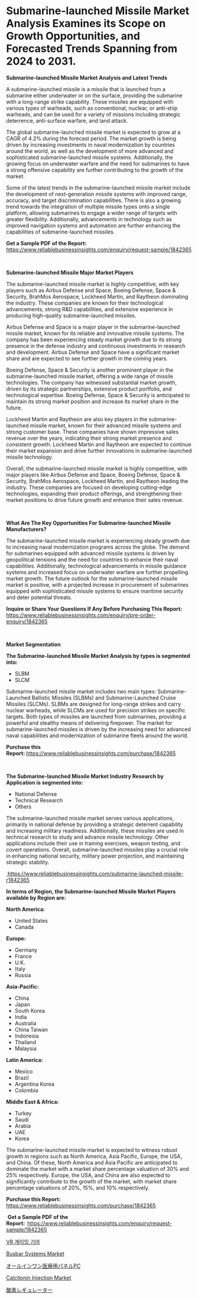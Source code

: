 <p><h1>Submarine-launched Missile Market Analysis Examines its Scope on Growth Opportunities, and Forecasted Trends Spanning from 2024 to 2031.</h1></p><p><strong>Submarine-launched Missile Market Analysis and Latest Trends</strong></p>
<p><p>A submarine-launched missile is a missile that is launched from a submarine either underwater or on the surface, providing the submarine with a long-range strike capability. These missiles are equipped with various types of warheads, such as conventional, nuclear, or anti-ship warheads, and can be used for a variety of missions including strategic deterrence, anti-surface warfare, and land attack.</p><p>The global submarine-launched missile market is expected to grow at a CAGR of 4.2% during the forecast period. The market growth is being driven by increasing investments in naval modernization by countries around the world, as well as the development of more advanced and sophisticated submarine-launched missile systems. Additionally, the growing focus on underwater warfare and the need for submarines to have a strong offensive capability are further contributing to the growth of the market.</p><p>Some of the latest trends in the submarine-launched missile market include the development of next-generation missile systems with improved range, accuracy, and target discrimination capabilities. There is also a growing trend towards the integration of multiple missile types onto a single platform, allowing submarines to engage a wider range of targets with greater flexibility. Additionally, advancements in technology such as improved navigation systems and automation are further enhancing the capabilities of submarine-launched missiles.</p></p>
<p><strong>Get a Sample PDF of the Report:&nbsp;</strong> <a href="https://www.reliablebusinessinsights.com/enquiry/request-sample/1842365">https://www.reliablebusinessinsights.com/enquiry/request-sample/1842365</a></p>
<p>&nbsp;</p>
<p><strong>Submarine-launched Missile Major Market Players</strong></p>
<p><p>The submarine-launched missile market is highly competitive, with key players such as Airbus Defense and Space, Boeing Defense, Space & Security, BrahMos Aerospace, Lockheed Martin, and Raytheon dominating the industry. These companies are known for their technological advancements, strong R&D capabilities, and extensive experience in producing high-quality submarine-launched missiles.</p><p>Airbus Defense and Space is a major player in the submarine-launched missile market, known for its reliable and innovative missile systems. The company has been experiencing steady market growth due to its strong presence in the defense industry and continuous investments in research and development. Airbus Defense and Space have a significant market share and are expected to see further growth in the coming years.</p><p>Boeing Defense, Space & Security is another prominent player in the submarine-launched missile market, offering a wide range of missile technologies. The company has witnessed substantial market growth, driven by its strategic partnerships, extensive product portfolio, and technological expertise. Boeing Defense, Space & Security is anticipated to maintain its strong market position and increase its market share in the future.</p><p>Lockheed Martin and Raytheon are also key players in the submarine-launched missile market, known for their advanced missile systems and strong customer base. These companies have shown impressive sales revenue over the years, indicating their strong market presence and consistent growth. Lockheed Martin and Raytheon are expected to continue their market expansion and drive further innovations in submarine-launched missile technology.</p><p>Overall, the submarine-launched missile market is highly competitive, with major players like Airbus Defense and Space, Boeing Defense, Space & Security, BrahMos Aerospace, Lockheed Martin, and Raytheon leading the industry. These companies are focused on developing cutting-edge technologies, expanding their product offerings, and strengthening their market positions to drive future growth and enhance their sales revenue.</p></p>
<p>&nbsp;</p>
<p><strong>What Are The Key Opportunities For Submarine-launched Missile Manufacturers?</strong></p>
<p><p>The submarine-launched missile market is experiencing steady growth due to increasing naval modernization programs across the globe. The demand for submarines equipped with advanced missile systems is driven by geopolitical tensions and the need for countries to enhance their naval capabilities. Additionally, technological advancements in missile guidance systems and increased focus on underwater warfare are further propelling market growth. The future outlook for the submarine-launched missile market is positive, with a projected increase in procurement of submarines equipped with sophisticated missile systems to ensure maritime security and deter potential threats.</p></p>
<p><strong>Inquire or Share Your Questions If Any Before Purchasing This Report:</strong> <a href="https://www.reliablebusinessinsights.com/enquiry/pre-order-enquiry/1842365">https://www.reliablebusinessinsights.com/enquiry/pre-order-enquiry/1842365</a></p>
<p>&nbsp;</p>
<p><strong>Market Segmentation</strong></p>
<p><strong>The Submarine-launched Missile Market Analysis by types is segmented into:</strong></p>
<p><ul><li>SLBM</li><li>SLCM</li></ul></p>
<p><p>Submarine-launched missile market includes two main types: Submarine-Launched Ballistic Missiles (SLBMs) and Submarine-Launched Cruise Missiles (SLCMs). SLBMs are designed for long-range strikes and carry nuclear warheads, while SLCMs are used for precision strikes on specific targets. Both types of missiles are launched from submarines, providing a powerful and stealthy means of delivering firepower. The market for submarine-launched missiles is driven by the increasing need for advanced naval capabilities and modernization of submarine fleets around the world.</p></p>
<p><strong>Purchase this Report:&nbsp;</strong><a href="https://www.reliablebusinessinsights.com/purchase/1842365">https://www.reliablebusinessinsights.com/purchase/1842365</a></p>
<p>&nbsp;</p>
<p><strong>The Submarine-launched Missile Market Industry Research by Application is segmented into:</strong></p>
<p><ul><li>National Defense</li><li>Technical Research</li><li>Others</li></ul></p>
<p><p>The submarine-launched missile market serves various applications, primarily in national defense by providing a strategic deterrent capability and increasing military readiness. Additionally, these missiles are used in technical research to study and advance missile technology. Other applications include their use in training exercises, weapon testing, and covert operations. Overall, submarine-launched missiles play a crucial role in enhancing national security, military power projection, and maintaining strategic stability.</p></p>
<p><a href="https://www.reliablebusinessinsights.com/submarine-launched-missile-r1842365">&nbsp;https://www.reliablebusinessinsights.com/submarine-launched-missile-r1842365</a></p>
<p><strong>In terms of Region, the Submarine-launched Missile Market Players available by Region are:</strong></p>
<p>
    <p> <strong> North America: </strong>
        <ul>
            <li>United States</li>
            <li>Canada</li>
        </ul>
        </p> 
    <p> <strong> Europe: </strong>
        <ul>
            <li>Germany</li>
            <li>France</li>
            <li>U.K.</li>
            <li>Italy</li>
            <li>Russia</li>
        </ul>
        </p> 
    <p> <strong> Asia-Pacific: </strong>
        <ul>
            <li>China</li>
            <li>Japan</li>
            <li>South Korea</li>
            <li>India</li>
            <li>Australia</li>
            <li>China Taiwan</li>
            <li>Indonesia</li>
            <li>Thailand</li>
            <li>Malaysia</li>
        </ul>
        </p> 
    <p> <strong> Latin America: </strong>
        <ul>
            <li>Mexico</li>
            <li>Brazil</li>
            <li>Argentina Korea</li>
            <li>Colombia</li>
        </ul>
        </p> 
    <p> <strong> Middle East & Africa: </strong>
        <ul>
            <li>Turkey</li>
            <li>Saudi</li>
            <li>Arabia</li>
            <li>UAE</li>
            <li>Korea</li>
        </ul>
    </p>
    </p>
<p><p>The submarine-launched missile market is expected to witness robust growth in regions such as North America, Asia Pacific, Europe, the USA, and China. Of these, North America and Asia Pacific are anticipated to dominate the market with a market share percentage valuation of 30% and 25% respectively. Europe, the USA, and China are also expected to significantly contribute to the growth of the market, with market share percentage valuations of 20%, 15%, and 10% respectively.</p></p>
<p><strong>Purchase this Report: </strong><a href="https://www.reliablebusinessinsights.com/purchase/1842365">https://www.reliablebusinessinsights.com/purchase/1842365</a></p>
<p>&nbsp;<strong>Get a Sample PDF of the Report:&nbsp;&nbsp;</strong><a href="https://www.reliablebusinessinsights.com/enquiry/request-sample/1842365">https://www.reliablebusinessinsights.com/enquiry/request-sample/1842365</a></p>
<p><strong></strong></p>
<p><p><a href="https://medium.com/@isariontaru/vr-%EA%B2%8C%EC%9E%84-%EA%B8%B0%EC%96%B4-%EC%8B%9C%EC%9E%A5-%ED%8A%B8%EB%A0%8C%EB%93%9C-%EC%98%88%EC%B8%A1-%EB%B0%8F-%EA%B2%BD%EC%9F%81-%EB%B6%84%EC%84%9D-2031%EB%85%84%EA%B9%8C%EC%A7%80-e0169160597e">VR 게이밍 기어</a></p><p><a href="https://www.linkedin.com/pulse/busbar-systems-market-share-new-trends-analysis-its-type-application-jyuec?trackingId=q2ARatNmUVScJn9xpFcRcg%3D%3D">Busbar Systems Market</a></p><p><a href="https://github.com/AbigaleHuel/Market-Research-Report-List-1/blob/main/4222512122372.md">オールインワン医療用パネルPC</a></p><p><a href="https://github.com/pizolina/Market-Research-Report-List-5/blob/main/calcitonin-injection-market.md">Calcitonin Injection Market</a></p><p><a href="https://medium.com/@jacksonlisa831/%E9%85%B8%E7%B4%A0%E8%AA%BF%E6%95%B4%E5%99%A8%E5%B8%82%E5%A0%B4%E3%81%AF-2031%E5%B9%B4%E3%81%BE%E3%81%A7%E3%81%AE%E5%B8%82%E5%A0%B4%E3%82%B7%E3%82%A7%E3%82%A2-%E3%82%B5%E3%82%A4%E3%82%BA-%E4%BA%88%E6%B8%AC%E3%81%AB%E7%84%A6%E7%82%B9%E3%82%92%E5%BD%93%E3%81%A6%E3%81%A6%E3%81%84%E3%81%BE%E3%81%99-094496818cf7">酸素レギュレーター</a></p></p>